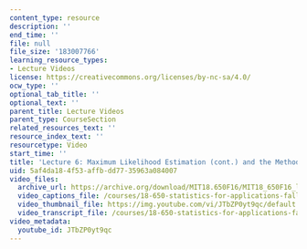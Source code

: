 ```yaml
---
content_type: resource
description: ''
end_time: ''
file: null
file_size: '183007766'
learning_resource_types:
- Lecture Videos
license: https://creativecommons.org/licenses/by-nc-sa/4.0/
ocw_type: ''
optional_tab_title: ''
optional_text: ''
parent_title: Lecture Videos
parent_type: CourseSection
related_resources_text: ''
resource_index_text: ''
resourcetype: Video
start_time: ''
title: 'Lecture 6: Maximum Likelihood Estimation (cont.) and the Method of Moments'
uid: 5af4da18-4f53-affb-dd77-35963a084007
video_files:
  archive_url: https://archive.org/download/MIT18.650F16/MIT18_650F16_lec06_300k.mp4
  video_captions_file: /courses/18-650-statistics-for-applications-fall-2016/73c73736f4e75f10baf24f6a2ee5398e_JTbZP0yt9qc.vtt
  video_thumbnail_file: https://img.youtube.com/vi/JTbZP0yt9qc/default.jpg
  video_transcript_file: /courses/18-650-statistics-for-applications-fall-2016/548eba0b5268e66da22ceab71ea04581_JTbZP0yt9qc.pdf
video_metadata:
  youtube_id: JTbZP0yt9qc
---
```

